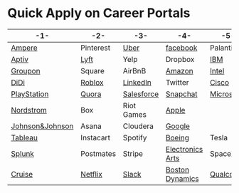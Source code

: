 # Quick Apply on Career Portals 
| -1- | -2- | -3- | -4- | -5- |
| --- | --- | --- | --- | --- | 
|[Ampere](https://amperecomputing.com/apply/)|Pinterest|[Uber](https://www.uber.com/us/en/careers/)|[facebook](https://www.facebook.com/careers/)|Palantir|
|[Aptiv](https://www.aptiv.com/careers)|[Lyft](https://www.lyft.com/careers)|Yelp|Dropbox|[IBM](https://careers.ibm.com/)|
|[Groupon](https://www.grouponcareers.com/ListJobs/Additional%20Locations/Seattle-WA)|Square|AirBnB|[Amazon](https://www.amazon.jobs/en)|[Intel](https://jobs.intel.com/)|
|[DiDi](https://boards.greenhouse.io/didi)|[Roblox](https://corp.roblox.com/careers/)|[LinkedIn](https://careers.linkedin.com/)|Twitter|[Cisco](https://jobs.cisco.com/)|
|[PlayStation](https://www.playstation.com/en-us/corporate/about/careers/)|[Quora](https://www.quora.com/careers)|[Salesforce](https://www.salesforce.com/company/careers/)|[Snapchat](https://www.snap.com/en-US/jobs)|[Microsoft](https://careers.microsoft.com/us/en/)|
|[Nordstrom](https://careers.nordstrom.com/)|Box|Riot Games|[Apple](https://www.apple.com/jobs/us/)|
|[Johnson&Johnson](http://www.jnj.ch/en/careers.html)|Asana|Cloudera|[Google](https://careers.google.com/jobs/)|
|[Tableau](https://www.tableau.com/about/careers)|Instacart|Spotify|[Boeing](https://jobs.boeing.com/)|Tesla|
|[Splunk](https://www.splunk.com/en_us/careers/search-jobs.html)|Postmates|Stripe|[Electronics Arts](https://www.ea.com/careers)|SpaceX|
|[Cruise](https://www.getcruise.com/careers/)|[Netflix](https://jobs.netflix.com/)|[Slack](https://slack.com/careers)|[Boston Dynamics](https://www.bostondynamics.com/careers)|[Qualcomm](https://jobs.qualcomm.com/public/search.xhtml)|

